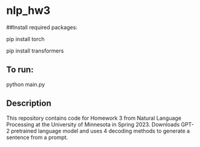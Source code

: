 # nlp_hw3

##Install required packages:

pip install torch

pip install transformers

## To run:

python main.py

## Description

This repository contains code for Homework 3 from Natural Language Processing at the University of Minnesota
in Spring 2023.
Downloads GPT-2 pretrained language model and uses 4 decoding methods to 
generate a sentence from a prompt.
